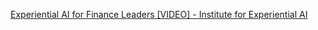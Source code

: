 [Experiential AI for Finance Leaders [VIDEO] - Institute for Experiential AI](https://qi.tc/qi/112580)